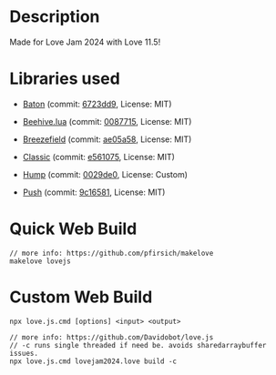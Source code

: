 # Description
Made for Love Jam 2024 with Love 11.5!

# Libraries used
* [Baton](https://github.com/tesselode/baton) (commit: [6723dd9](https://github.com/tesselode/baton/commit/6723dd9f99ce8a20e553a7b818a1ebcd32cacbaf), License: MIT)

* [Beehive.lua](https://github.com/drhayes/beehive.lua) (commit: [0087715](https://github.com/drhayes/beehive.lua/commit/00877150688ce42fffbaeeb76d7a4cb87e88da60), License: MIT)

* [Breezefield](https://github.com/HDictus/breezefield) (commit: [ae05a58](https://github.com/HDictus/breezefield/commit/ae05a587e5549163bda817111621594cdcb5a7db), License: MIT)

* [Classic](https://github.com/rxi/classic) (commit: [e561075](https://github.com/rxi/classic/commit/e5610756c98ac2f8facd7ab90c94e1a097ecd2c6), License: MIT)

* [Hump](https://github.com/HDictus/hump) (commit: [0029de0](https://github.com/HDictus/hump/commit/0029de08a0d3339ecc910af4a19eef89538f0972), License: Custom)

* [Push](https://github.com/Ulydev/push) (commit: [9c16581](https://github.com/Ulydev/push/commit/9c165816a14c868339c3cd0d22eed65c313c8bf8), License: MIT)

# Quick Web Build
```
// more info: https://github.com/pfirsich/makelove
makelove lovejs
```

# Custom Web Build
```
npx love.js.cmd [options] <input> <output>

// more info: https://github.com/Davidobot/love.js
// -c runs single threaded if need be. avoids sharedarraybuffer issues.
npx love.js.cmd lovejam2024.love build -c
```